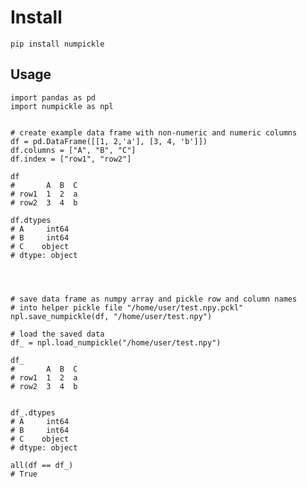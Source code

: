 # Install

```pip install numpickle```

## Usage

```
import pandas as pd
import numpickle as npl


# create example data frame with non-numeric and numeric columns
df = pd.DataFrame([[1, 2,'a'], [3, 4, 'b']])
df.columns = ["A", "B", "C"]
df.index = ["row1", "row2"]

df
#       A  B  C
# row1  1  2  a
# row2  3  4  b

df.dtypes
# A     int64
# B     int64
# C    object
# dtype: object




# save data frame as numpy array and pickle row and column names
# into helper pickle file "/home/user/test.npy.pckl"
npl.save_numpickle(df, "/home/user/test.npy")

# load the saved data
df_ = npl.load_numpickle("/home/user/test.npy")

df_
#       A  B  C
# row1  1  2  a
# row2  3  4  b


df_.dtypes
# A     int64
# B     int64
# C    object
# dtype: object

all(df == df_)
# True

```


